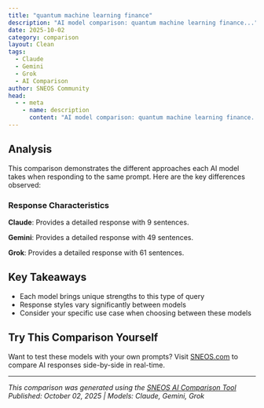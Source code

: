 ```yaml
---
title: "quantum machine learning finance"
description: "AI model comparison: quantum machine learning finance..."
date: 2025-10-02
category: comparison
layout: Clean
tags:
  - Claude
  - Gemini
  - Grok
  - AI Comparison
author: SNEOS Community
head:
  - - meta
    - name: description
      content: "AI model comparison: quantum machine learning finance..."
---
```


<ChatComparison
  title="quantum machine learning finance"
  prompt="quantum machine learning finance"
  :responses='{"Claude": "# Quantum Machine Learning in Finance\n\nQuantum Machine Learning (QML) represents a promising convergence of quantum computing and artificial intelligence that could revolutionize financial services. Here\u0027s a comprehensive overview:\n\n## Key Applications\n\n### 1. **Portfolio Optimization**\n- **Quantum advantage**: Quantum algorithms can potentially explore exponentially large solution spaces more efficiently\n- **Applications**: Asset allocation, risk-return optimization, constraint handling\n- **Algorithms**: Quantum Approximate Optimization Algorithm (QAOA), Variational Quantum Eigensolver (VQE)\n\n### 2. **Risk Analysis \u0026 Credit Scoring**\n- **Monte Carlo simulations**: Quantum speedup for pricing derivatives and risk calculations\n- **Credit risk models**: Enhanced pattern recognition in high-dimensional financial data\n- **Stress testing**: More efficient scenario analysis\n\n### 3. **Fraud Detection**\n- **Quantum neural networks**: Better anomaly detection in transaction patterns\n- **Feature mapping**: Quantum feature spaces for complex pattern recognition\n- **Real-time processing**: Potential for faster threat detection\n\n### 4. **Algorithmic Trading**\n- **Market prediction**: Quantum-enhanced time series analysis\n- **High-frequency trading**: Faster optimization of trading strategies\n- **Arbitrage detection**: Enhanced pattern matching across markets\n\n## Current Quantum ML Algorithms in Finance\n\n### **Variational Quantum Algorithms**\n- Quantum Neural Networks (QNNs)\n- Quantum Support Vector Machines\n- Quantum Principal Component Analysis\n\n### **Quantum Sampling Methods**\n- Quantum Monte Carlo for option pricing\n- Quantum Boltzmann machines for market modeling\n\n### **Quantum Optimization**\n- Portfolio optimization problems\n- Trade execution optimization\n\n## Challenges \u0026 Limitations\n\n### **Technical Barriers**\n- **Quantum noise**: Current quantum computers are noisy and error-prone\n- **Limited qubits**: Restricted problem sizes\n- **Coherence time**: Short quantum state preservation\n- **Gate fidelity**: Imperfect quantum operations\n\n### **Practical Constraints**\n- **Cost**: Quantum computers are extremely expensive\n- **Expertise gap**: Shortage of quantum-finance professionals\n- **Integration**: Difficulty incorporating with existing systems\n- **Regulatory uncertainty**: Unclear compliance frameworks\n\n## Current Players \u0026 Developments\n\n### **Technology Companies**\n- IBM Quantum Network (financial partnerships)\n- Google Quantum AI\n- Rigetti Computing\n- IonQ\n\n### **Financial Institutions**\n- JPMorgan Chase (quantum research team)\n- Goldman Sachs (quantum computing initiatives)\n- Barclays (quantum algorithm research)\n- Wells Fargo (quantum computing exploration)\n\n### **Startups**\n- Menten AI\n- ProteinQure\n- Cambridge Quantum Computing (now Quantinuum)\n\n## Near-term Prospects (2024-2030)\n\n### **Realistic Applications**\n- Hybrid classical-quantum algorithms\n- Quantum-inspired classical algorithms\n- Small-scale optimization problems\n- Enhanced simulation capabilities\n\n### **Research Areas**\n- Quantum advantage demonstrations\n- Error mitigation techniques\n- Quantum-classical hybrid workflows\n- Domain-specific quantum algorithms\n\n## Implementation Strategy\n\n### **Phase 1: Education \u0026 Preparation**\n- Build quantum literacy\n- Identify use cases\n- Partner with quantum computing companies\n- Develop proof-of-concepts\n\n### **Phase 2: Pilot Programs**\n- Small-scale implementations\n- Hybrid approaches\n- Risk assessment\n- Performance benchmarking\n\n### **Phase 3: Scale \u0026 Integration**\n- Full deployment (likely 5-10\u002B years away)\n- Custom quantum algorithms\n- Integration with existing infrastructure\n\n## Investment Considerations\n\n### **Opportunities**\n- Early mover advantage\n- Competitive differentiation\n- Enhanced analytical capabilities\n- Future-proofing technology stack\n\n### **Risks**\n- Technology may not deliver promised advantages\n- High upfront costs with uncertain returns\n- Rapid technological obsolescence\n- Talent acquisition challenges\n\n## Conclusion\n\nWhile quantum machine learning in finance shows tremendous theoretical promise, practical applications remain largely experimental. Financial institutions should focus on education, strategic partnerships, and small-scale pilots while monitoring technological developments. The field is likely 5-15 years away from widespread practical deployment, but early preparation could provide significant competitive advantages.\n\nThe key is maintaining realistic expectations while staying informed about this rapidly evolving field that could eventually transform financial services.", "Gemini": "Quantum machine learning (QML) is an emerging field that combines the principles of quantum computing with machine learning algorithms. It holds the potential to revolutionize many industries, including finance, by tackling complex problems that are intractable for classical computers.\n\nHere\u0027s a breakdown of QML in finance:\n\n**Potential Applications in Finance:**\n\n* **Portfolio Optimization:** Finding the optimal asset allocation to maximize returns while minimizing risk is a computationally intensive task. Quantum algorithms like Quantum Annealing and Variational Quantum Eigensolver (VQE) could potentially handle larger and more complex portfolios with more constraints than classical methods.\n\n* **Risk Management:** Modeling and predicting financial risk (e.g., credit risk, market risk, operational risk) often involves dealing with high-dimensional data and complex correlations. QML could improve risk assessment by providing more accurate models and faster simulations. This can include better modeling of tail risk and extreme events.\n\n* **Fraud Detection:** Identifying fraudulent transactions requires analyzing massive datasets and detecting subtle patterns. Quantum machine learning algorithms could potentially improve the speed and accuracy of fraud detection systems, reducing false positives and negatives.\n\n* **Algorithmic Trading:** Developing profitable trading strategies involves analyzing market data, predicting price movements, and executing trades at optimal times. Quantum algorithms could potentially enhance algorithmic trading strategies by improving pattern recognition, prediction accuracy, and execution speed.\n\n* **Derivative Pricing:** Pricing complex derivatives (e.g., options, futures, swaps) often involves solving computationally challenging stochastic differential equations. Quantum algorithms could potentially provide more accurate and efficient pricing models for derivatives.\n\n* **Credit Scoring:** Building better credit scoring models relies on analyzing large amounts of data to assess the creditworthiness of individuals or businesses. Quantum machine learning might provide improvements in predictive accuracy by finding complex relationships within datasets that classical methods may miss.\n\n* **Anti-Money Laundering (AML):** Similar to fraud detection, AML involves analyzing large transaction networks to identify suspicious activity. Quantum algorithms may offer advantages in identifying complex relationships and hidden patterns within these networks.\n\n* **Financial Time Series Forecasting:** Predicting future values based on historical time series data is fundamental in finance. QML methods could potentially improve forecasting accuracy by more effectively capturing non-linear dependencies and long-range correlations in financial data.\n\n**Quantum Machine Learning Algorithms for Finance:**\n\n* **Quantum Support Vector Machines (QSVMs):** Quantum counterparts of classical SVMs, potentially offering exponential speedups for certain classification problems. They are good for pattern recognition and classification tasks.\n\n* **Quantum Neural Networks (QNNs):** Neural networks that leverage quantum principles, potentially offering advantages in learning complex patterns and generalizing to new data. Examples include Variational Quantum Circuits (VQCs) optimized for specific tasks.\n\n* **Quantum Principal Component Analysis (QPCA):** A quantum version of PCA, which can be used for dimensionality reduction and feature extraction. This is helpful for simplifying complex data and identifying the most important variables.\n\n* **Quantum Annealing (QA):** A specialized quantum computing approach well-suited for solving optimization problems, such as portfolio optimization.\n\n* **Quantum Amplitude Estimation (QAE):** Can be used to estimate probabilities in financial models, potentially leading to faster and more accurate risk assessments.\n\n* **Quantum Generative Adversarial Networks (QGANs):** Quantum versions of GANs, which can be used for generating synthetic financial data or learning probability distributions.\n\n**Challenges and Limitations:**\n\n* **Hardware Availability:** Quantum computers are still in their early stages of development. Existing quantum computers are noisy (prone to errors) and have limited qubit counts, making it difficult to solve real-world financial problems.\n\n* **Algorithm Development:** Developing effective quantum algorithms for finance is a challenging task. Many existing quantum algorithms are theoretical and have not been fully tested on real-world data.\n\n* **Data Encoding:** Encoding classical financial data into quantum states can be difficult and inefficient.\n\n* **Hybrid Approaches:** Due to the limitations of current quantum hardware, many QML applications in finance rely on hybrid classical-quantum algorithms, where some parts of the computation are performed on classical computers and other parts are performed on quantum computers.\n\n* **Quantum Literacy:** A shortage of skilled professionals with expertise in both quantum computing and finance is a barrier to adoption.\n\n* **Cost:** Access to quantum computing resources can be expensive.\n\n**Current Status and Future Outlook:**\n\nWhile QML in finance is still in its early stages, there is growing interest and investment in this area. Researchers are actively developing new quantum algorithms and experimenting with existing algorithms on simulated and real quantum computers. Financial institutions are also exploring the potential of QML through research collaborations and proof-of-concept projects.\n\nIn the near future, we can expect to see more hybrid classical-quantum algorithms being used to solve specific financial problems. As quantum hardware improves, we can expect to see more sophisticated QML applications emerge.\n\n**Key Companies and Institutions Involved:**\n\n* **Financial Institutions:** JPMorgan Chase, Goldman Sachs, HSBC, Barclays, Credit Suisse\n* **Quantum Computing Companies:** IBM, Google, Microsoft, D-Wave, Rigetti, IonQ\n* **Research Institutions:** Universities around the world\n* **Startups:** Multitude of new companies.\n\n**In summary:** Quantum machine learning has the potential to transform the finance industry by providing new tools and techniques for solving complex problems in areas such as portfolio optimization, risk management, fraud detection, and algorithmic trading. However, significant challenges remain in terms of hardware development, algorithm development, and data encoding. As quantum technology matures, we can expect to see more practical applications of QML in finance.\n", "Grok": "Quantum Machine Learning (QML) in finance is an emerging interdisciplinary field that combines the principles of quantum computing and machine learning to solve complex financial problems. Quantum computing leverages the unique properties of quantum mechanics\u2014such as superposition, entanglement, and quantum interference\u2014to perform computations at speeds unattainable by classical computers for certain tasks. When applied to finance, QML has the potential to revolutionize areas like portfolio optimization, risk analysis, fraud detection, and option pricing by offering faster and more accurate solutions to problems that involve large datasets and complex mathematical models.\n\n### Why Quantum Machine Learning for Finance?\nFinance often deals with computationally intensive problems, including:\n- Optimization tasks (e.g., portfolio allocation under constraints).\n- Monte Carlo simulations for pricing derivatives or assessing risk.\n- Pattern recognition for fraud detection or market prediction.\n- Solving stochastic differential equations for asset pricing.\n\nClassical machine learning has already made significant inroads in these areas, but quantum machine learning algorithms promise to tackle problems that are intractable for classical systems due to their ability to process high-dimensional data and find solutions in exponentially large search spaces more efficiently.\n\n### Key Applications of QML in Finance\n1. **Portfolio Optimization**:\n - Portfolio optimization involves selecting the best combination of assets to maximize returns while minimizing risks, often under multiple constraints. This is a combinatorial optimization problem that can become computationally expensive as the number of assets increases.\n - Quantum algorithms like the Quantum Approximate Optimization Algorithm (QAOA) or Variational Quantum Eigensolver (VQE) can potentially solve these optimization problems faster than classical methods by exploring the solution space more efficiently.\n\n2. **Risk Analysis and Monte Carlo Simulations**:\n - Monte Carlo simulations are widely used in finance to model uncertainties and compute expected values for risk assessment or option pricing. These simulations are computationally expensive for large systems.\n - Quantum algorithms, such as Quantum Amplitude Estimation (QAE), can provide quadratic speedups over classical Monte Carlo methods, enabling faster and more accurate risk assessments.\n\n3. **Option Pricing**:\n - Pricing complex financial derivatives (e.g., European or exotic options) often involves solving stochastic models or running simulations.\n - QML can enhance these computations by using quantum circuits to simulate stochastic processes or by applying quantum-enhanced machine learning models to predict price movements.\n\n4. **Fraud Detection and Anomaly Detection**:\n - Fraud detection relies on identifying unusual patterns or anomalies in large datasets of transactions.\n - Quantum machine learning models, such as quantum support vector machines (QSVM) or quantum neural networks, can analyze high-dimensional data more efficiently and detect subtle patterns that classical algorithms might miss.\n\n5. **Market Prediction and Trading**:\n - Predictive modeling for stock prices, market trends, or volatility often involves training machine learning models on massive datasets with complex features.\n - QML algorithms like quantum kernel methods or quantum Boltzmann machines can potentially outperform classical models by handling high-dimensional data and capturing non-linear relationships more effectively.\n\n### Quantum Algorithms Relevant to Finance\n- **Grover\u0027s Search Algorithm**: Provides quadratic speedup for unstructured search problems, which can be applied to optimization tasks in portfolio management or searching for arbitrage opportunities.\n- **Quantum Amplitude Estimation (QAE)**: Offers quadratic speedup over classical Monte Carlo methods, useful for risk analysis and pricing.\n- **Quantum Support Vector Machines (QSVM)**: Uses quantum kernels to classify data in high-dimensional spaces, applicable to fraud detection and credit scoring.\n- **Quantum Neural Networks (QNNs)**: Quantum analogs of classical neural networks, potentially useful for predictive modeling in trading.\n- **Quantum Optimization Algorithms (e.g., QAOA, VQE)**: Designed to solve combinatorial and optimization problems, such as portfolio optimization.\n\n### Challenges of QML in Finance\n1. **Hardware Limitations**: Current quantum computers are in the Noisy Intermediate-Scale Quantum (NISQ) era, meaning they have a limited number of qubits, high error rates, and cannot yet perform error correction effectively. This restricts the practical implementation of QML algorithms for real-world financial problems.\n2. **Algorithm Development**: Many QML algorithms are still theoretical or in early experimental stages. Adapting them to specific financial use cases requires further research and hybrid approaches (combining classical and quantum methods).\n3. **Data Encoding**: Financial data must be encoded into quantum states before processing, which can be non-trivial and may introduce additional computational overhead.\n4. **Regulatory and Ethical Concerns**: The adoption of quantum technologies in finance may face regulatory scrutiny due to concerns about data security, fairness, and the potential for creating systemic risks (e.g., through ultra-fast quantum trading algorithms).\n5. **Cost and Accessibility**: Quantum computing resources are expensive and not widely accessible, limiting experimentation and deployment to well-funded institutions.\n\n### Current State and Future Outlook\n- **Research and Development**: Major financial institutions like JPMorgan Chase, Goldman Sachs, and Barclays are investing in quantum computing research. They collaborate with quantum hardware providers like IBM, Google, and Rigetti to explore QML applications.\n- **Hybrid Models**: In the near term, hybrid quantum-classical algorithms are more feasible, where quantum computers handle specific subroutines (e.g., optimization or simulation) while classical systems manage the overall workflow.\n- **Quantum Advantage**: True quantum advantage\u2014where QML outperforms classical methods in practical financial applications\u2014is likely years away, dependent on advancements in quantum hardware and error correction.\n\n### Conclusion\nQuantum Machine Learning in finance holds immense promise for solving some of the most challenging problems in the industry with unprecedented efficiency. While the field is still in its infancy, ongoing advancements in quantum hardware, algorithm design, and software frameworks are paving the way for future breakthroughs. Financial institutions that invest in QML research today could gain a competitive edge when quantum technologies mature, but they must also navigate the practical, ethical, and regulatory challenges associated with this cutting-edge technology.\n\nIf you\u0027re interested in a specific sub-topic (like a particular algorithm or use case), let me know, and I can dive deeper!"}' 
  published-date="12:44"
/>

## Analysis

This comparison demonstrates the different approaches each AI model takes when responding to the same prompt. Here are the key differences observed:

### Response Characteristics

**Claude**: Provides a detailed response with 9 sentences. 

**Gemini**: Provides a detailed response with 49 sentences. 

**Grok**: Provides a detailed response with 61 sentences. 

## Key Takeaways

- Each model brings unique strengths to this type of query
- Response styles vary significantly between models
- Consider your specific use case when choosing between these models

## Try This Comparison Yourself

Want to test these models with your own prompts? Visit [SNEOS.com](https://sneos.com) to compare AI responses side-by-side in real-time.

---

*This comparison was generated using the [SNEOS AI Comparison Tool](https://sneos.com)*
*Published: October 02, 2025 | Models: Claude, Gemini, Grok*
